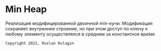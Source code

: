 # Min Heap

Реализация модифицированной двоичной min-кучи. Модификация сохраняет внутреннее строение, 
но при этом доступ по ключу к любому элементу осуществлялся в среднем за константное время.

```sh
Copyright 2021, Ruslan Kulagin
```
